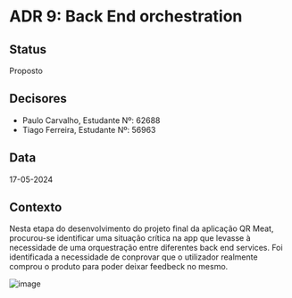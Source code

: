 # ADR 9:  Back End orchestration

## Status
Proposto

## Decisores
- Paulo Carvalho, Estudante Nº: 62688
- Tiago Ferreira, Estudante Nº: 56963

## Data
17-05-2024

## Contexto
Nesta etapa do desenvolvimento do projeto final da aplicação QR Meat, procurou-se identificar uma situação crítica na app que levasse à necessidade de uma orquestração entre diferentes back end services.
Foi identificada a necessidade de conprovar que o utilizador realmente comprou o produto para poder deixar feedbeck no mesmo.

![image](https://github.com/PauloRTC/Grup-47-QRmeat/assets/82768310/70fa29d2-ea37-4824-8742-fc8a4a854462)
